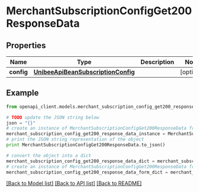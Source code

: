 # MerchantSubscriptionConfigGet200ResponseData


## Properties

Name | Type | Description | Notes
------------ | ------------- | ------------- | -------------
**config** | [**UnibeeApiBeanSubscriptionConfig**](UnibeeApiBeanSubscriptionConfig.md) |  | [optional] 

## Example

```python
from openapi_client.models.merchant_subscription_config_get200_response_data import MerchantSubscriptionConfigGet200ResponseData

# TODO update the JSON string below
json = "{}"
# create an instance of MerchantSubscriptionConfigGet200ResponseData from a JSON string
merchant_subscription_config_get200_response_data_instance = MerchantSubscriptionConfigGet200ResponseData.from_json(json)
# print the JSON string representation of the object
print MerchantSubscriptionConfigGet200ResponseData.to_json()

# convert the object into a dict
merchant_subscription_config_get200_response_data_dict = merchant_subscription_config_get200_response_data_instance.to_dict()
# create an instance of MerchantSubscriptionConfigGet200ResponseData from a dict
merchant_subscription_config_get200_response_data_form_dict = merchant_subscription_config_get200_response_data.from_dict(merchant_subscription_config_get200_response_data_dict)
```
[[Back to Model list]](../README.md#documentation-for-models) [[Back to API list]](../README.md#documentation-for-api-endpoints) [[Back to README]](../README.md)


